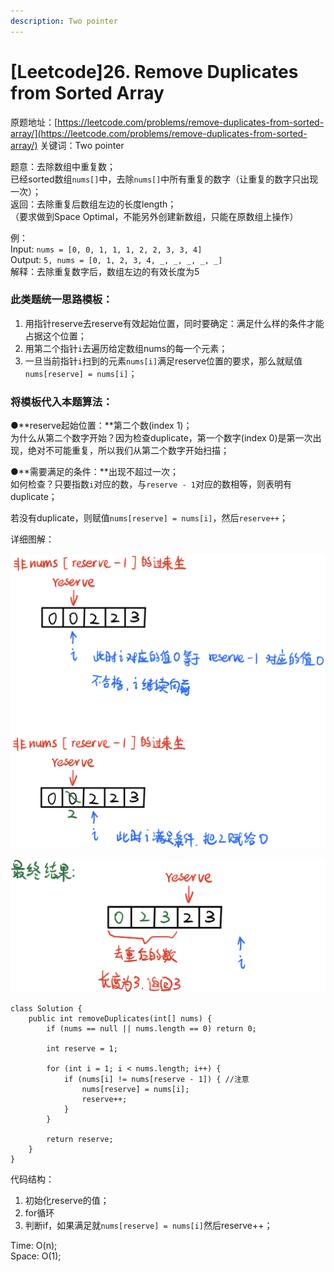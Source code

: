 ```yaml
---
description: Two pointer
---
```


# \[Leetcode\]26. Remove Duplicates from Sorted Array

原题地址：[https://leetcode.com/problems/remove-duplicates-from-sorted-array/](https://leetcode.com/problems/remove-duplicates-from-sorted-array/) 关键词：Two pointer

题意：去除数组中重复数；  
已经sorted数组`nums[]`中，去除`nums[]`中所有重复的数字（让重复的数字只出现一次）；  
返回：去除重复后数组左边的长度length；  
（要求做到Space Optimal，不能另外创建新数组，只能在原数组上操作）

例：  
Input: `nums = [0, 0, 1, 1, 1, 2, 2, 3, 3, 4]`  
Output: `5, nums = [0, 1, 2, 3, 4, _, _, _, _, _]`  
解释：去除重复数字后，数组左边的有效长度为5



### 此类题统一思路模板：

1. 用指针reserve去reserve有效起始位置，同时要确定：满足什么样的条件才能占据这个位置；
2. 用第二个指针`i`去遍历给定数组nums的每一个元素；
3. 一旦当前指针`i`扫到的元素`nums[i]`满足reserve位置的要求，那么就赋值`nums[reserve] = nums[i]`；



### 将模板代入本题算法：

●**reserve起始位置：**第二个数\(index 1\)；  
为什么从第二个数字开始？因为检查duplicate，第一个数字\(index 0\)是第一次出现，绝对不可能重复，所以我们从第二个数字开始扫描；

●**需要满足的条件：**出现不超过一次；  
如何检查？只要指数`i`对应的数，与`reserve - 1`对应的数相等，则表明有duplicate；

若没有duplicate，则赋值`nums[reserve] = nums[i]`，然后`reserve++`；

详细图解：

![](../../.gitbook/assets/img_6377.jpg)



![](../../.gitbook/assets/img_6379.jpg)

```text
class Solution {
    public int removeDuplicates(int[] nums) {
        if (nums == null || nums.length == 0) return 0;
        
        int reserve = 1;
        
        for (int i = 1; i < nums.length; i++) {
            if (nums[i] != nums[reserve - 1]) { //注意
                nums[reserve] = nums[i];
                reserve++;
            }
        }
        
        return reserve;
    }
}
```

代码结构：  
1. 初始化reserve的值；  
2. for循环  
3. 判断if，如果满足就`nums[reserve] = nums[i]`然后reserve++；

Time: O\(n\);  
Space: O\(1\);

